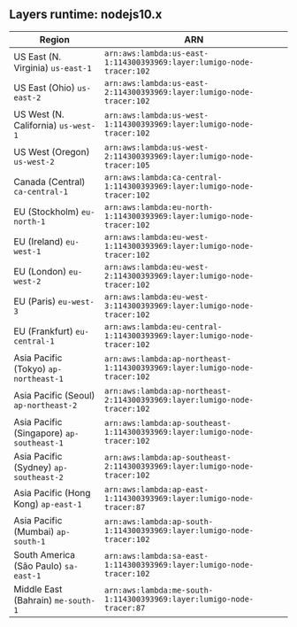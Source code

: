 Layers runtime: nodejs10.x
----
| Region | ARN |
| --- | --- |
|US East (N. Virginia)  `us-east-1`|`arn:aws:lambda:us-east-1:114300393969:layer:lumigo-node-tracer:102`|
|US East (Ohio)  `us-east-2`|`arn:aws:lambda:us-east-2:114300393969:layer:lumigo-node-tracer:102`|
|US West (N. California)  `us-west-1`|`arn:aws:lambda:us-west-1:114300393969:layer:lumigo-node-tracer:102`|
|US West (Oregon)  `us-west-2`|`arn:aws:lambda:us-west-2:114300393969:layer:lumigo-node-tracer:105`|
|Canada (Central)  `ca-central-1`|`arn:aws:lambda:ca-central-1:114300393969:layer:lumigo-node-tracer:102`|
|EU (Stockholm)  `eu-north-1`|`arn:aws:lambda:eu-north-1:114300393969:layer:lumigo-node-tracer:102`|
|EU (Ireland)  `eu-west-1`|`arn:aws:lambda:eu-west-1:114300393969:layer:lumigo-node-tracer:102`|
|EU (London)  `eu-west-2`|`arn:aws:lambda:eu-west-2:114300393969:layer:lumigo-node-tracer:102`|
|EU (Paris)  `eu-west-3`|`arn:aws:lambda:eu-west-3:114300393969:layer:lumigo-node-tracer:102`|
|EU (Frankfurt)  `eu-central-1`|`arn:aws:lambda:eu-central-1:114300393969:layer:lumigo-node-tracer:102`|
|Asia Pacific (Tokyo)  `ap-northeast-1`|`arn:aws:lambda:ap-northeast-1:114300393969:layer:lumigo-node-tracer:102`|
|Asia Pacific (Seoul)  `ap-northeast-2`|`arn:aws:lambda:ap-northeast-2:114300393969:layer:lumigo-node-tracer:102`|
|Asia Pacific (Singapore)  `ap-southeast-1`|`arn:aws:lambda:ap-southeast-1:114300393969:layer:lumigo-node-tracer:102`|
|Asia Pacific (Sydney)  `ap-southeast-2`|`arn:aws:lambda:ap-southeast-2:114300393969:layer:lumigo-node-tracer:102`|
|Asia Pacific (Hong Kong)  `ap-east-1`|`arn:aws:lambda:ap-east-1:114300393969:layer:lumigo-node-tracer:87`|
|Asia Pacific (Mumbai)  `ap-south-1`|`arn:aws:lambda:ap-south-1:114300393969:layer:lumigo-node-tracer:102`|
|South America (São Paulo)  `sa-east-1`|`arn:aws:lambda:sa-east-1:114300393969:layer:lumigo-node-tracer:102`|
|Middle East (Bahrain)  `me-south-1`|`arn:aws:lambda:me-south-1:114300393969:layer:lumigo-node-tracer:87`|
